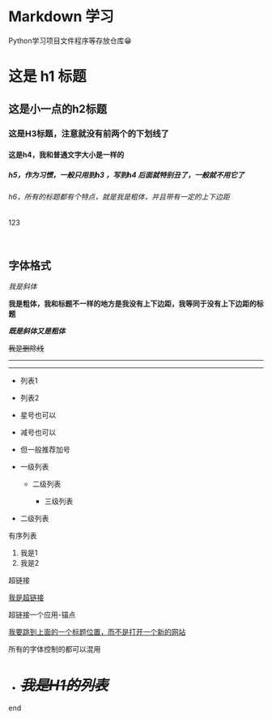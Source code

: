 # Markdown 学习
Python学习项目文件程序等存放仓库😁
# 这是 h1 标题  
  
## 这是小一点的h2标题  
  
### 这是H3标题，注意就没有前两个的下划线了  
  
#### 这是h4，我和普通文字大小是一样的  
  
##### h5，作为习惯，一般只用到h3 ，写到h4 后面就特别丑了，一般就不用它了  
  
###### h6，所有的标题都有个特点，就是我是粗体，并且带有一定的上下边距  
  
123  
  
<br>  
  
## 字体格式  
  
*我是斜体*  
  
**我是粗体，我和标题不一样的地方是我没有上下边距，我等同于没有上下边距的标题**  
  
***既是斜体又是粗体***  
  
~~我是删除线~~  
  
---  
  
***  
  
+ 列表1  
  
+ 列表2  
  
* 星号也可以  
  
- 减号也可以  
  
+ 但一般推荐加号  
  
+ 一级列表  
  
	+ 二级列表  
  
		+ 三级列表  
  
+ 二级列表  

有序列表


1. 我是1
1. 我是2

超链接 

[我是超链接](https://github.com/xu-blip/Happy-Python)

超链接一个应用-锚点

[我要跳到上面的一个标题位置，而不是打开一个新的网站](#这是h1标题)

所有的字体控制的都可以混用

+ # *~~我是H1的列表~~*
end
